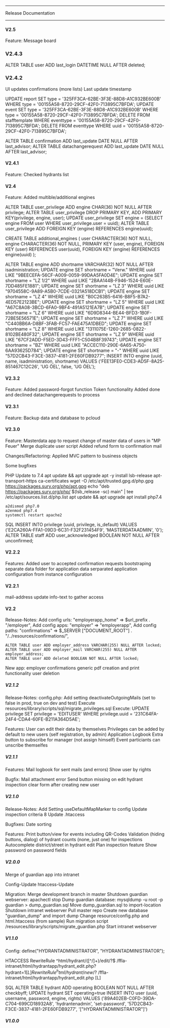 ******************************
Release Documentation
******************************

#### V2.5

Feature: Message board

### V2.4.3

ALTER TABLE user ADD last_login DATETIME NULL AFTER deleted; 

### V2.4.2

UI updates confirmations (more lists)
Last update timestamp

UPDATE report SET type = '325FF3CA-62BE-3F3E-88D8-A1C932BE600B' WHERE type = '00155A58-8720-29CF-42F0-713895C7BFDA';
UPDATE event SET type = '325FF3CA-62BE-3F3E-88D8-A1C932BE600B' WHERE type = '00155A58-8720-29CF-42F0-713895C7BFDA';
DELETE FROM stafftemplate WHERE eventtype = '00155A58-8720-29CF-42F0-713895C7BFDA';
DELETE FROM eventtype WHERE uuid = '00155A58-8720-29CF-42F0-713895C7BFDA';

ALTER TABLE confirmation ADD last_update DATE NULL AFTER last_advisor; 
ALTER TABLE datachangerequest ADD last_update DATE NULL AFTER last_advisor; 

#### V2.4.1

Feature: Checked hydrants list

#### V2.4

Feature: Added multible/additional engines

ALTER TABLE user_privilege ADD engine CHAR(36) NOT NULL AFTER privilege; 
ALTER TABLE user_privilege DROP PRIMARY KEY, ADD PRIMARY KEY(privilege, engine, user);
UPDATE user_privilege SET engine = (SELECT engine FROM user WHERE user_privilege.user = uuid);
ALTER TABLE user_privilege ADD FOREIGN KEY (engine) REFERENCES engine(uuid);

CREATE TABLE additional_engines (
                          user CHARACTER(36) NOT NULL,
                          engine CHARACTER(36) NOT NULL,
                          PRIMARY KEY  (user, engine),
						  FOREIGN KEY (user) REFERENCES user(uuid),
						  FOREIGN KEY (engine) REFERENCES engine(uuid) );
						  
ALTER TABLE engine ADD shortname VARCHAR(32) NOT NULL AFTER isadministration; 
UPDATE engine SET shortname = "Verw." WHERE uuid LIKE "9BEECEFA-56CF-A009-0059-99DAA5FA0D4E";
UPDATE engine SET shortname = "LZ 1/2" WHERE uuid LIKE "2BAA144B-F946-1524-E60E-7DD485FE1881";
UPDATE engine SET shortname = "LZ 3" WHERE uuid LIKE "9704558C-9A89-A5B0-7CDE-0321A518DCB1";
UPDATE engine SET shortname = "LZ 4" WHERE uuid LIKE "B0C263B5-6416-B8F5-B7A2-4ED57E2123BE";
UPDATE engine SET shortname = "LZ 5" WHERE uuid LIKE "A67C8A08-3BCD-6FA0-9BF4-491A5121EA7B";
UPDATE engine SET shortname = "LZ 6" WHERE uuid LIKE "6D9D8344-BE44-BFD3-1B0F-72BE5E56571E";
UPDATE engine SET shortname = "LZ 7" WHERE uuid LIKE "C440BB6A-D8BF-3FAB-FC57-FAE475A1DBED";
UPDATE engine SET shortname = "LZ 8" WHERE uuid LIKE "1311075E-1260-2685-0822-8102BE480F32";
UPDATE engine SET shortname = "LZ 9" WHERE uuid LIKE "67CF2ADD-F5ED-3D43-FFF1-C504B8F39743";
UPDATE engine SET shortname = "BZ" WHERE uuid LIKE "ACCEC110-290E-6A65-A750-6AA93625D784";
UPDATE engine SET shortname = "-" WHERE uuid LIKE "57D2CB43-F3CE-3837-4181-2FE60FDB9277";
INSERT INTO engine (uuid, name, isadministration, shortname) VALUES ('FEE13FE0-CDE3-AD5F-8A25-851467C12C26', 'UG ÖEL', false, 'UG ÖEL');


#### V2.3.2

Feature:
	Added password-forgot function
	Token functionality 
	Added done and declined datachangerequests to process
	
#### V2.3.1

Feature:
	Backup data and database to pcloud

#### V2.3.0

Feature:
	Masterdata app to request change of master data of users in "MP Feuer"
	Merge duplicate user script
	Added refund form to confirmation mail

Changes/Refactoring: 
	Applied MVC pattern to business objects
	
Some bugfixes

PHP Update to 7.4
	apt update && apt upgrade
	apt -y install lsb-release apt-transport-https ca-certificates 
	wget -O /etc/apt/trusted.gpg.d/php.gpg https://packages.sury.org/php/apt.gpg
	echo "deb https://packages.sury.org/php/ $(lsb_release -sc) main" | tee /etc/apt/sources.list.d/php.list
	apt update && apt upgrade
	apt install php7.4
	
	a2dismod php7.0
	a2enmod php7.4
	systemctl restart apache2
	
SQL
	INSERT INTO privilege (uuid, privilege, is_default) VALUES ('E2CA260A-FFA1-09D3-6C31-F32F231454F9', 'MASTERDATAADMIN', '0');
	ALTER TABLE staff ADD user_acknowledged BOOLEAN NOT NULL AFTER unconfirmed;  

#### V2.2.2

Features: 
	Added user to accepted confirmation requests
	bootstraping
	separate data folder for application data 
	serparated application configuration from instance configuration

#### V2.2.1

mail-address update
info-text to gather access

#### V2.2

Release-Notes:
	Add config urls: "employerapp_home" => $url_prefix . "/employer",
	Add config apps: "employer" => "employerapp",
	Add config paths: "confirmations" => $_SERVER ["DOCUMENT_ROOT"] . "/../resources/confirmations/",

	ALTER TABLE user ADD employer_address VARCHAR(255) NULL AFTER locked; 
	ALTER TABLE user ADD employer_mail VARCHAR(255) NULL AFTER employer_address; 
	ALTER TABLE user ADD deleted BOOLEAN NOT NULL AFTER locked; 
	
New app:
	employer confirmations
	generic pdf creation and print functionality
	user deletion

##### V2.1.2

Release-Notes:
	config.php: Add setting deactivateOutgoingMails (set to false in prod, true on dev and test)
	Execute resources/library/scripts/sql/migrate_privileges.sql
	Execute: UPDATE privilege SET privilege = 'EDITUSER' WHERE privilege.uuid = '231C64FA-24F4-CDA4-60FE-B211A364D5AE'; 
	
Features:
	User can edit their data by themselves
	Privileges can be added by default to new users (self registration, by admin)
	Application Logbook
	Extra button to subscribe for manager (not assign himself)
	Event particiants can unscribe themselfes

##### V2.1.1

Features:
	Mail logbook for sent mails (and errors)
	Show user by rights
	
Bugfix:
	Mail attachment error
	Send button missing on edit hydrant inspection
	clear form after creating new user

##### V2.1.0

Release-Notes:
	Add Setting useDefaultMapMarker to config
	Update inspection criteria 8
	Update .htaccess

Bugfixes:
	Date sorting

Features:
	Print button/view for events including QR-Codes
	Validation (hiding buttons, dialog) of hydrant counts (none, just one) for inspections 
	Autocomplete district/street in hydrant edit
	Plan inspection feature
	Show password on password fields


##### V2.0.0

Merge of guardian app into intranet

Config-Update
htaccess-Update

Migration:
	Merge development branch in master
	Shutdown guardian webserver: apachectl stop
	Dump guardian database: mysqldump -u root -p guardian > dump_guardian.sql
	Move dump_guardian.sql to import-location
	Shutdown intranet webserver
	Pull master repo
	Create new database "guardian_dump" and import dump
	Change resource/config.php and html.htaccess (from sample)
	Run migration script /resources/library/scripts/migrate_guardian.php
	Start intranet webserver
	
	
##### V1.1.0

Config:
define("HYDRANTADMINISTRATOR", "HYDRANTADMINISTRATOR");

HTACCESS
RewriteRule ^html/hydrant/([^/]+)/edit/?$ 	/ffla-intranet/html/hydrantapp/hydrant_edit.php?hydrant=$1 [L]
RewriteRule ^html/hydrant/new/?$ 		/ffla-intranet/html/hydrantapp/hydrant_edit.php [L]

SQL
ALTER TABLE hydrant ADD operating BOOLEAN NOT NULL AFTER checkbyff;
UPDATE hydrant SET operating=true 
INSERT INTO user (uuid, username, password, engine, rights) VALUES ('89A402EB-C0FD-39DA-C704-699CD18932A8', 'hydrantenadmin', 'set-password', '57D2CB43-F3CE-3837-4181-2FE60FDB9277', '[\"HYDRANTADMINISTRATOR\"]')

##### V1.0.0

